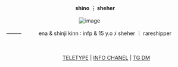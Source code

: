 ㅤ ㅤ ㅤ ㅤ ㅤ ㅤ ㅤ ㅤ ㅤ ㅤ ㅤ ㅤ ㅤ ㅤ   **shino ⋮ sheher**

ㅤ ㅤㅤ ㅤㅤㅤ ㅤ  ㅤ ㅤ ㅤㅤ ㅤㅤㅤ ㅤ  ㅤ    ![image](https://github.com/user-attachments/assets/0d579f8d-0af4-4645-b680-2b0ef87dd160)

ㅤ ㅤ ㅤ ────ㅤㅤ ㅤ ena & shinji kinn  ∶  infp & 15 y.o ﾒ sheher ⋮ rareshipper

ㅤ ㅤ ㅤ ㅤ ㅤ ㅤ ㅤ ㅤ ㅤ ㅤ ㅤ ㅤ ㅤ ㅤ   <img src="https://komarev.com/ghpvc/?username=P0RNOGRAPHY&style=flat-square&color=blue" alt=""/>

 ᠌ ᠌ ᠌᠌ ᠌ ᠌ ᠌ ᠌ ᠌  ᠌ ᠌ ᠌᠌ ᠌ ᠌ ᠌ ᠌ ᠌ ᠌ ᠌᠌ ᠌ ᠌ ᠌ ᠌ ᠌ ᠌᠌ ᠌ ᠌ ᠌ ᠌ ᠌  ᠌ ᠌᠌ ᠌ ᠌ ᠌ ᠌᠌ ᠌ ᠌ ᠌ ᠌ ᠌ ᠌᠌ ᠌ ᠌ ᠌ ᠌᠌ ᠌ ᠌ ᠌ ᠌ ᠌  ᠌ [TELETYPE](https://teletype.in/@shinos/80-_F-pccKG) | [INFO CHANEL](https://t.me/shinoinfoo) | [TG DM](https://t.me/shinobitchh)



